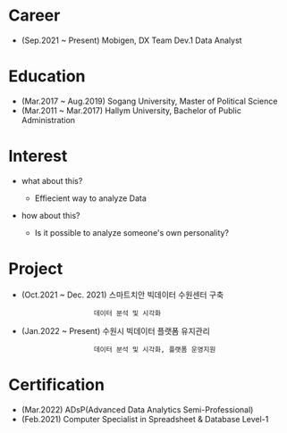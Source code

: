 # Career
- (Sep.2021 ~ Present) Mobigen, DX Team Dev.1 Data Analyst

# Education
- (Mar.2017 ~ Aug.2019) Sogang University, Master of Political Science 
- (Mar.2011 ~ Mar.2017) Hallym University, Bachelor of Public Administration

# Interest
- what about this?
  - Effiecient way to analyze Data

- how about this?
  - Is it possible to analyze someone's own personality?    

# Project
- (Oct.2021 ~ Dec. 2021) 스마트치안 빅데이터 수원센터 구축

                        데이터 분석 및 시각화 
- (Jan.2022 ~ Present) 수원시 빅데이터 플랫폼 유지관리

                        데이터 분석 및 시각화, 플랫폼 운영지원

# Certification
- (Mar.2022) ADsP(Advanced Data Analytics Semi-Professional)
- (Feb.2021) Computer Specialist in Spreadsheet & Database Level-1




<!---
KnellBalm/KnellBalm is a ✨ special ✨ repository because its `README.md` (this file) appears on your GitHub profile.
You can click the Preview link to take a look at your changes.
--->
